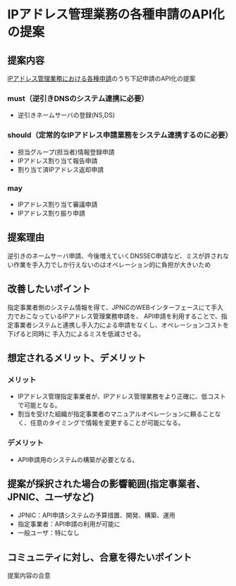# IPアドレス管理業務の各種申請のAPI化の提案

## 提案内容
[IPアドレス管理業務における各種申請](https://www.nic.ad.jp/ja/ip/about-regist-admin.html)のうち下記申請のAPI化の提案

### must（逆引きDNSのシステム連携に必要）
- 逆引きネームサーバの登録(NS,DS)

### should（定常的なIPアドレス申請業務をシステム連携するのに必要）
- 担当グループ(担当者)情報登録申請
- IPアドレス割り当て報告申請
- 割り当て済IPアドレス返却申請

### may
- IPアドレス割り当て審議申請
- IPアドレス割り振り申請


## 提案理由
逆引きのネームサーバ申請、今後増えていくDNSSEC申請など、ミスが許されない作業を手入力でしか行えないのはオペレーション的に負担が大きいため

## 改善したいポイント
指定事業者側のシステム情報を得て、JPNICのWEBインターフェースにて手入力でおこなっているIPアドレス管理業務申請を、
API申請を利用することで、指定事業者システムと連携し手入力による申請をなくし、オペレーションコストを下げると同時に
手入力によるミスを低減させる。

## 想定されるメリット、デメリット

### メリット
- IPアドレス管理指定事業者が、IPアドレス管理業務をより正確に、低コストで可能となる。
- 割当を受けた組織が指定事業者のマニュアルオペレーションに頼ることなく、任意のタイミングで情報を変更することが可能になる。
### デメリット
- API申請用のシステムの構築が必要となる。

## 提案が採択された場合の影響範囲(指定事業者、JPNIC、ユーザなど) 
- JPNIC：API申請システムの予算措置、開発、構築、運用
- 指定事業者：API申請の利用が可能に
- 一般ユーザ：特になし 

## コミュニティに対し、合意を得たいポイント
提案内容の合意
